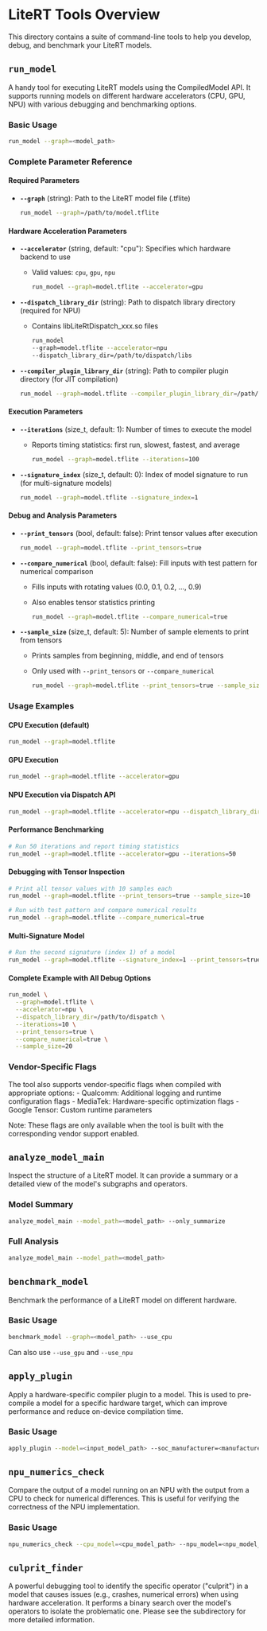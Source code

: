 # LiteRT Tools Overview

This directory contains a suite of command-line tools to help you develop,
debug, and benchmark your LiteRT models.

## `run_model`

A handy tool for executing LiteRT models using the CompiledModel API. It
supports running models on different hardware accelerators (CPU, GPU, NPU) with
various debugging and benchmarking options.

### Basic Usage

```bash
run_model --graph=<model_path>
```

### Complete Parameter Reference

#### Required Parameters

-   **`--graph`** (string): Path to the LiteRT model file (.tflite)

    ```bash
    run_model --graph=/path/to/model.tflite
    ```

#### Hardware Acceleration Parameters

-   **`--accelerator`** (string, default: "cpu"): Specifies which hardware
    backend to use

    -   Valid values: `cpu`, `gpu`, `npu`

        ```bash
        run_model --graph=model.tflite --accelerator=gpu
        ```

-   **`--dispatch_library_dir`** (string): Path to dispatch library directory
    (required for NPU)

    -   Contains libLiteRtDispatch_xxx.so files

        ```bash
        run_model
        --graph=model.tflite --accelerator=npu
        --dispatch_library_dir=/path/to/dispatch/libs
        ```

-   **`--compiler_plugin_library_dir`** (string): Path to compiler plugin
    directory (for JIT compilation)

    ```bash
    run_model --graph=model.tflite --compiler_plugin_library_dir=/path/to/compiler/plugins
    ```

#### Execution Parameters

-   **`--iterations`** (size_t, default: 1): Number of times to execute the
    model

    -   Reports timing statistics: first run, slowest, fastest, and average

        ```bash
        run_model --graph=model.tflite --iterations=100
        ```

-   **`--signature_index`** (size_t, default: 0): Index of model signature to
    run (for multi-signature models)

    ```bash
    run_model --graph=model.tflite --signature_index=1
    ```

#### Debug and Analysis Parameters

-   **`--print_tensors`** (bool, default: false): Print tensor values after
    execution

    ```bash
    run_model --graph=model.tflite --print_tensors=true
    ```

-   **`--compare_numerical`** (bool, default: false): Fill inputs with test
    pattern for numerical comparison

    -   Fills inputs with rotating values (0.0, 0.1, 0.2, ..., 0.9)
    -   Also enables tensor statistics printing

        ```bash
        run_model --graph=model.tflite --compare_numerical=true
        ```

-   **`--sample_size`** (size_t, default: 5): Number of sample elements to print
    from tensors

    -   Prints samples from beginning, middle, and end of tensors
    -   Only used with `--print_tensors` or `--compare_numerical`

        ```bash
        run_model --graph=model.tflite --print_tensors=true --sample_size=10
        ```

### Usage Examples

#### CPU Execution (default)

```bash
run_model --graph=model.tflite
```

#### GPU Execution

```bash
run_model --graph=model.tflite --accelerator=gpu
```

#### NPU Execution via Dispatch API

```bash
run_model --graph=model.tflite --accelerator=npu --dispatch_library_dir=/path/to/dispatch
```

#### Performance Benchmarking

```bash
# Run 50 iterations and report timing statistics
run_model --graph=model.tflite --accelerator=gpu --iterations=50
```

#### Debugging with Tensor Inspection

```bash
# Print all tensor values with 10 samples each
run_model --graph=model.tflite --print_tensors=true --sample_size=10

# Run with test pattern and compare numerical results
run_model --graph=model.tflite --compare_numerical=true
```

#### Multi-Signature Model

```bash
# Run the second signature (index 1) of a model
run_model --graph=model.tflite --signature_index=1 --print_tensors=true
```

#### Complete Example with All Debug Options

```bash
run_model \
  --graph=model.tflite \
  --accelerator=npu \
  --dispatch_library_dir=/path/to/dispatch \
  --iterations=10 \
  --print_tensors=true \
  --compare_numerical=true \
  --sample_size=20
```

### Vendor-Specific Flags

The tool also supports vendor-specific flags when compiled with appropriate
options: - Qualcomm: Additional logging and runtime configuration flags -
MediaTek: Hardware-specific optimization flags - Google Tensor: Custom runtime
parameters

Note: These flags are only available when the tool is built with the
corresponding vendor support enabled.

## `analyze_model_main`

Inspect the structure of a LiteRT model. It can provide a summary or a detailed
view of the model's subgraphs and operators.

### Model Summary

```bash
analyze_model_main --model_path=<model_path> --only_summarize
```

### Full Analysis

```bash
analyze_model_main --model_path=<model_path>
```

## `benchmark_model`

Benchmark the performance of a LiteRT model on different hardware.

### Basic Usage

```bash
benchmark_model --graph=<model_path> --use_cpu
```

Can also use `--use_gpu` and `--use_npu`

## `apply_plugin`

Apply a hardware-specific compiler plugin to a model. This is used to
pre-compile a model for a specific hardware target, which can improve
performance and reduce on-device compilation time.

### Basic Usage

```bash
apply_plugin --model=<input_model_path> --soc_manufacturer=<manufacturer> --soc_model=<soc_model> --libs=<path_to_plugin> --o=<output_model_path>
```

## `npu_numerics_check`

Compare the output of a model running on an NPU with the output from a CPU to
check for numerical differences. This is useful for verifying the correctness of
the NPU implementation.

### Basic Usage

```bash
npu_numerics_check --cpu_model=<cpu_model_path> --npu_model=<npu_model_path> --dispatch_library_dir=<path_to_dispatch_lib>
```

## `culprit_finder`

A powerful debugging tool to identify the specific operator ("culprit") in a
model that causes issues (e.g., crashes, numerical errors) when using hardware
acceleration. It performs a binary search over the model's operators to isolate
the problematic one. Please see the subdirectory for more detailed information.
